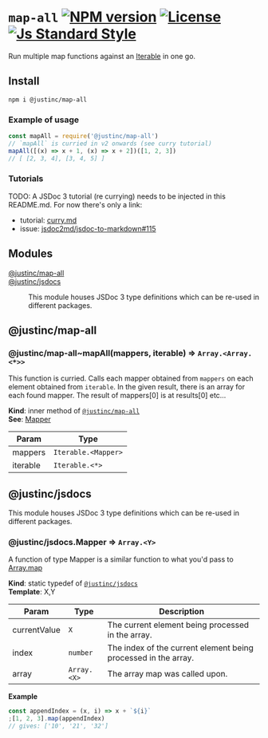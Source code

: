 # `map-all` [![NPM version][version-image]][version-url] [![License][license-image]][license-url] [![Js Standard Style][standard-image]][standard-url]

Run multiple map functions against an [Iterable](https://developer.mozilla.org/en/docs/Web/JavaScript/Reference/Iteration_protocols) in one go.

## Install

`npm i @justinc/map-all`

### Example of usage

```js
const mapAll = require('@justinc/map-all')
// `mapAll` is curried in v2 onwards (see curry tutorial)
mapAll([(x) => x + 1, (x) => x + 2])([1, 2, 3])
// [ [2, 3, 4], [3, 4, 5] ]
```

### Tutorials

TODO: A JSDoc 3 tutorial (re currying) needs to be injected in this README.md. For now there's only a link:

* tutorial: [curry.md](https://github.com/justin-calleja/jsdocs/blob/master/tutorials/curry.md)
* issue: [jsdoc2md/jsdoc-to-markdown#115](https://github.com/jsdoc2md/jsdoc-to-markdown/issues/115)

## Modules

<dl>
<dt><a href="#module_@justinc/map-all">@justinc/map-all</a></dt>
<dd></dd>
<dt><a href="#module_@justinc/jsdocs">@justinc/jsdocs</a></dt>
<dd><p>This module houses JSDoc 3 type definitions which can be re-used in different packages.</p>
</dd>
</dl>

<a name="module_@justinc/map-all"></a>

## @justinc/map-all
<a name="module_@justinc/map-all..mapAll"></a>

### @justinc/map-all~mapAll(mappers, iterable) ⇒ <code>Array.&lt;Array.&lt;\*&gt;&gt;</code>
This function is curried.
Calls each mapper obtained from `mappers` on each element obtained from `iterable`.
In the given result, there is an array for each found mapper. The result of mappers[0] is at
results[0] etc…

**Kind**: inner method of <code>[@justinc/map-all](#module_@justinc/map-all)</code>  
**See**: [Mapper](#module_@justinc/jsdocs.Mapper)  

| Param | Type |
| --- | --- |
| mappers | <code>Iterable.&lt;Mapper&gt;</code> | 
| iterable | <code>Iterable.&lt;\*&gt;</code> | 

<a name="module_@justinc/jsdocs"></a>

## @justinc/jsdocs
This module houses JSDoc 3 type definitions which can be re-used in different packages.

<a name="module_@justinc/jsdocs.Mapper"></a>

### @justinc/jsdocs.Mapper ⇒ <code>Array.&lt;Y&gt;</code>
A function of type Mapper is a similar function to what you'd pass to [Array.map](https://developer.mozilla.org/en/docs/Web/JavaScript/Reference/Global_Objects/Array/map)

**Kind**: static typedef of <code>[@justinc/jsdocs](#module_@justinc/jsdocs)</code>  
**Template**: X,Y  

| Param | Type | Description |
| --- | --- | --- |
| currentValue | <code>X</code> | The current element being processed in the array. |
| index | <code>number</code> | The index of the current element being processed in the array. |
| array | <code>Array.&lt;X&gt;</code> | The array map was called upon. |

**Example**  
```js
const appendIndex = (x, i) => x + `${i}`
;[1, 2, 3].map(appendIndex)
// gives: ['10', '21', '32']
```

[version-image]: https://img.shields.io/npm/v/@justinc/map-all.svg?style=flat-square
[version-url]: https://npmjs.org/package/@justinc/map-all

[standard-image]: https://img.shields.io/badge/code-standard-brightgreen.svg?style=flat-square
[standard-url]: https://github.com/feross/standard

[license-image]: https://img.shields.io/badge/License-MIT-yellow.svg?style=flat-square
[license-url]: ./LICENSE
